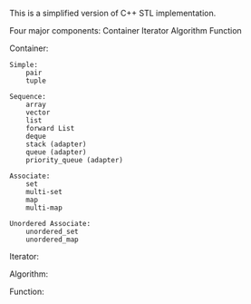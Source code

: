This is a simplified version of C++ STL implementation. 

Four major components:
Container
Iterator
Algorithm
Function

Container:

	Simple:
		pair
		tuple

	Sequence:
		array
		vector
		list
		forward List
		deque
		stack (adapter)
		queue (adapter)
		priority_queue (adapter)

	Associate:
		set
		multi-set
		map
		multi-map

	Unordered Associate:
		unordered_set
		unordered_map

Iterator:

Algorithm:

Function:
